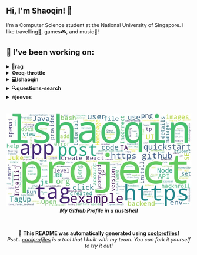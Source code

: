 
## Hi, I'm Shaoqin! 👋
I'm a Computer Science student at the National University of Singapore. I like travelling🚀, games🎮, and music🎵!

## 🔨 I've been working on:

<details>
<summary><strong>🌊rag</strong></summary>
Link to repo: https://github.com/lshaoqin/rag
<br/>
This repository contains an implementation and testing of Retrieval Augmented Generation (RAG) for natural language processing tasks.

---

The 'rag' repository underwent significant changes including updating API methods, adding Milvus integration, GPU support, and bug fixes for angle queries and embeddings. The project setup and testing were also improved.
</details>

<details>
<summary><strong>⚙️req-throttle</strong></summary>
Link to repo: https://github.com/lshaoqin/req-throttle
<br/>
This repository contains a basic request throttler implemented in TypeScript to control the rate of requests being made to a server, thereby preventing overload and optimizing performance.

---

The repository "req-throttle" in TypeScript underwent changes to fix bugs, handle concurrency, and add tests. It implemented a basic design with locks for concurrency.
</details>

<details>
<summary><strong>💻lshaoqin</strong></summary>
Link to repo: https://github.com/lshaoqin/lshaoqin
<br/>
This repository contains a comprehensive guide and resources for beginners to learn web development using HTML, CSS, and JavaScript. It covers basic concepts, best practices, and hands-on exercises to enhance coding skills.

---

Multiple commits were made to the repository, including auto-updating README.md, fixing markdown formatting, updating the readme template, and removing self-referencing description.
</details>

<details>
<summary><strong>🔍questions-search</strong></summary>
Link to repo: https://github.com/lshaoqin/questions-search
<br/>
This repository contains code for performing insertions and searches on a vector database to determine the most relevant Wikipedia article.

---

Commits included deletions, merging branches, fixing errors in predictions, updating README, ignoring submission file, and generating predictions in the "questions-search" repository.
</details>

<details>
<summary><strong>⭐jeeves</strong></summary>
Link to repo: https://github.com/lshaoqin/jeeves
<br/>
This repository contains a CLI tool for loading, analyzing, and visualizing data by utilizing easy-to-use text queries.

---

The Git commits in the "jeeves" repository include removing unused imports, updating dependencies, and creating database methods for crewAI, among other tasks.
</details>

<br>

<p align="center">
  <img src="https://github.com/lshaoqin/lshaoqin/blob/main/out.jpg" alt="My Word Cloud" />
  <br />
  <em><strong>My Github Profile in a nustshell</strong></em>
</p>

<br>

<p align="center">
📢 <strong>This README was automatically generated using <a href="https://github.com/lshaoqin/coolprofiles">coolprofiles</a>!</strong>
<br>
<em>Psst...<a href="https://github.com/lshaoqin/coolprofiles">coolprofiles</a> is a tool that I built with my team. You can fork it yourself to try it out!</em>
</p>
